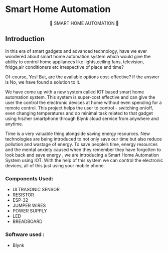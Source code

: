# Smart Home Automation

<div align="center">
🌸 SMART HOME AUTOMATION 🌸
</div>

## Introduction

In this era of smart gadgets and advanced technology, have we ever wondered about smart home automation system which would give the ability to control home appliances like lights,ceiling fans, television, fridge,air conditioners etc irrespective of place and time?

Of-course, Yes! But, are the available options cost-effective? If the answer is No, we have found a solution to it.

We have come up with a new system called IOT based smart home automation system. This system is super-cost effective and can give the user the control the electronic devices at home without even spending for a remote control. This project helps the user to control - switching on/off, even changing temperatures and do minimal task related to that gadget using his/her smartphone through Blynk cloud service from anywhere and anytime.

Time is a very valuable thing alongside saving energy resources. New technologies are being introduced to not only save our time but also reduce pollution and wastage of energy. To save people’s time, energy resources and the mental anxiety caused when they remember they have forgotten to look back and save energy , we are introducing a Smart Home Automation System using IOT. With the help of this system we can control the electronic devices, all of this just using your mobile phone.

### Components Used:

- ULTRASONIC SENSOR 
- RESISTOR
- ESP-32 
- JUMPER WIRES 
- POWER SUPPLY
- LED
- BREADBOARD
### Software used :
- Blynk

